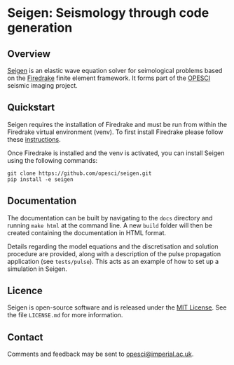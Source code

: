 # Seigen: Seismology through code generation

## Overview

[Seigen](http://www.opesci.org) is an elastic wave
equation solver for seimological problems based on the
[Firedrake](http://www.firedrakeproject.org) finite element
framework. It forms part of the [OPESCI](http://www.opesci.org)
seismic imaging project.

## Quickstart

Seigen requires the installation of Firedrake and must be run from
within the Firedrake virtual environment (venv). To first install Firedrake
please follow these [instructions](http://www.firedrakeproject.org/download.html#).

Once Firedrake is installed and the venv is activated, you can install
Seigen using the following commands:

```
git clone https://github.com/opesci/seigen.git
pip install -e seigen
```

## Documentation

The documentation can be built by navigating to the `docs` directory and running `make html` at the command line. A new `build` folder will then be created containing the documentation in HTML format.

Details regarding the model equations and the discretisation and solution procedure are provided, along with a description of the pulse propagation application (see `tests/pulse`). This acts as an example of how to set up a simulation in Seigen.

## Licence

Seigen is open-source software and is released under the [MIT License](https://opensource.org/licenses/MIT). See the file ``LICENSE.md`` for more information.

## Contact

Comments and feedback may be sent to opesci@imperial.ac.uk.
